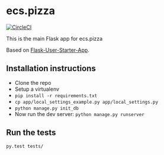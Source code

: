 # ecs.pizza

[![CircleCI](https://circleci.com/gh/dysfunctionals/ecspizza-flask/tree/master.svg?style=svg)](https://circleci.com/gh/dysfunctionals/ecspizza-flask/tree/master)

This is the main Flask app for ecs.pizza

Based on [Flask-User-Starter-App](https://github.com/lingthio/Flask-User-starter-app).

## Installation instructions
- Clone the repo
- Setup a virtualenv
- `pip install -r requirements.txt`
- `cp app/local_settings_example.py app/local_settings.py`
- `python manage.py init_db`
- Now run the dev server: `python manage.py runserver`

## Run the tests
`py.test tests/`
